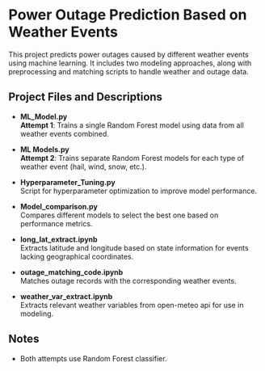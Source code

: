 # Power Outage Prediction Based on Weather Events

This project predicts power outages caused by different weather events using machine learning. It includes two modeling approaches, along with preprocessing and matching scripts to handle weather and outage data.

## Project Files and Descriptions

- **ML_Model.py**  
  **Attempt 1**: Trains a single Random Forest model using data from all weather events combined.

- **ML Models.py**  
  **Attempt 2**: Trains separate Random Forest models for each type of weather event (hail, wind, snow, etc.).

- **Hyperparameter_Tuning.py**  
  Script for hyperparameter optimization to improve model performance.

- **Model_comparison.py**  
  Compares different models to select the best one based on performance metrics.

- **long_lat_extract.ipynb**  
  Extracts latitude and longitude based on state information for events lacking geographical coordinates.

- **outage_matching_code.ipynb**  
  Matches outage records with the corresponding weather events.

- **weather_var_extract.ipynb**  
  Extracts relevant weather variables from open-meteo api for use in modeling.

## Notes

- Both attempts use Random Forest classifier.

